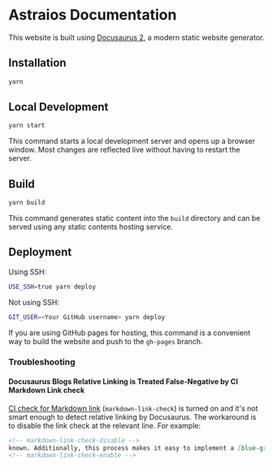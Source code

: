 Astraios Documentation
========================================

This website is built using [Docusaurus 2](https://docusaurus.io/), a modern static website generator.

Installation
------------

```bash
yarn
```

Local Development
-----------------

```bash
yarn start
```

This command starts a local development server and opens up a browser window. Most changes are reflected live without
having to restart the server.

Build
-----

```bash
yarn build
```

This command generates static content into the `build` directory and can be served using any static contents hosting
service.

Deployment
----------

Using SSH:

```bash
USE_SSH=true yarn deploy
```

Not using SSH:

```bash
GIT_USER=<Your GitHub username> yarn deploy
```

If you are using GitHub pages for hosting, this command is a convenient way to build the website and push to the
`gh-pages` branch.

### Troubleshooting

#### Docusaurus Blogs Relative Linking is Treated False-Negative by CI Markdown Link check

[CI check for Markdown link](../.github/workflows/ci-cd.yml) (`markdown-link-check`) is turned on and it's not smart
enough to detect relative linking by Docusaurus. The workaround is to disable the link check at the relevant line. For
example:

```markdown
<!-- markdown-link-check-disable -->
known. Additionally, this process makes it easy to implement a [blue-green deployment](continuous-delivery) or
<!-- markdown-link-check-enable -->
```
